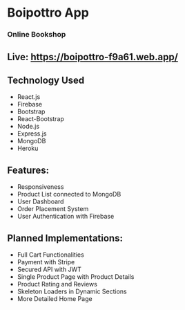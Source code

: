 # Boipottro App

### Online Bookshop

## Live: https://boipottro-f9a61.web.app/

## Technology Used

- React.js
- Firebase
- Bootstrap
- React-Bootstrap
- Node.js
- Express.js
- MongoDB
- Heroku

## Features:

- Responsiveness
- Product List connected to MongoDB
- User Dashboard
- Order Placement System
- User Authentication with Firebase

## Planned Implementations:

- Full Cart Functionalities
- Payment with Stripe
- Secured API with JWT
- Single Product Page with Product Details
- Product Rating and Reviews
- Skeleton Loaders in Dynamic Sections
- More Detailed Home Page
